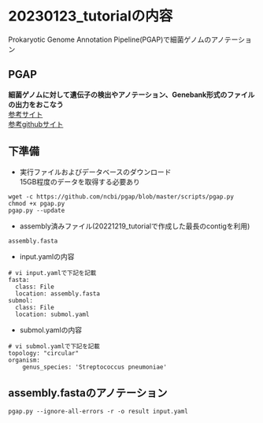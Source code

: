 # 20230123_tutorialの内容
Prokaryotic Genome Annotation Pipeline(PGAP)で細菌ゲノムのアノテーション

## PGAP
**細菌ゲノムに対して遺伝子の検出やアノテーション、Genebank形式のファイルの出力をおこなう**  
[参考サイト](https://www.ncbi.nlm.nih.gov/genome/annotation_prok/)  
[参考githubサイト](https://github.com/ncbi/pgap)


## 下準備
- 実行ファイルおよびデータベースのダウンロード  
15GB程度のデータを取得する必要あり
```
wget -c https://github.com/ncbi/pgap/blob/master/scripts/pgap.py
chmod +x pgap.py
pgap.py --update
```
- assembly済みファイル(20221219_tutorialで作成した最長のcontigを利用) 
```
assembly.fasta
```

- input.yamlの内容
```
# vi input.yamlで下記を記載
fasta:
  class: File
  location: assembly.fasta
submol:
  class: File
  location: submol.yaml
```

- submol.yamlの内容
```
# vi submol.yamlで下記を記載
topology: "circular"
organism:
    genus_species: 'Streptococcus pneumoniae'
```

## assembly.fastaのアノテーション

```
pgap.py --ignore-all-errors -r -o result input.yaml
```

